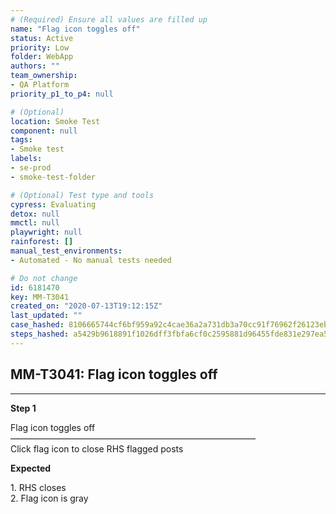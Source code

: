 ```yaml
---
# (Required) Ensure all values are filled up
name: "Flag icon toggles off"
status: Active
priority: Low
folder: WebApp
authors: ""
team_ownership: 
- QA Platform
priority_p1_to_p4: null

# (Optional)
location: Smoke Test
component: null
tags: 
- Smoke test
labels: 
- se-prod
- smoke-test-folder

# (Optional) Test type and tools
cypress: Evaluating
detox: null
mmctl: null
playwright: null
rainforest: []
manual_test_environments: 
- Automated - No manual tests needed

# Do not change
id: 6181470
key: MM-T3041
created_on: "2020-07-13T19:12:15Z"
last_updated: ""
case_hashed: 8106665744cf6bf959a92c4cae36a2a731db3a70cc91f76962f26123eb89e39da96a45e676510b0629f3e57638736283
steps_hashed: a5429b9618891f1026dff3fbfa6cf0c2595881d96455fde831e297ea5abe7c35805a559338d73c1263e2fd93653a9502
---
```


<!-- (Auto-generated) Based on frontmatter's "key" and "name" -->

## MM-T3041: Flag icon toggles off

---

**Step 1**

Flag icon toggles off\
————————————————————————————\
Click flag icon to close RHS flagged posts

**Expected**

1\. RHS closes\
2\. Flag icon is gray
